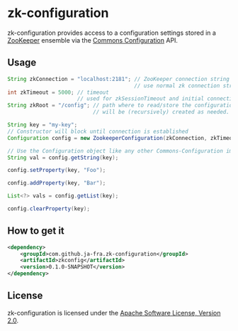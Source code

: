 # zk-configuration

zk-configuration provides access to a configuration settings stored in a [ZooKeeper][1] ensemble via the [Commons Configuration][2] API.

## Usage

```java
String zkConnection = "localhost:2181"; // ZooKeeper connection string
                                        // use normal zk connection string here
int zkTimeout = 5000; // timeout
                      // used for zkSessionTimeout and initial connectionTimeout
String zkRoot = "/config"; // path where to read/store the configuration
                           // will be (recursively) created as needed.

String key = "my-key";
// Constructor will block until connection is established
Configuration config = new ZookeeperConfiguration(zkConnection, zkTimeout, zkRoot);

// Use the Configuration object like any other Commons-Configuration implementation.
String val = config.getString(key);

config.setProperty(key, "Foo");

config.addProperty(key, "Bar");

List<?> vals = config.getList(key);

config.clearProperty(key);

```

## How to get it
```xml
<dependency>
    <groupId>com.github.ja-fra.zk-configuration</groupId>
    <artifactId>zkconfig</artifactId>
    <version>0.1.0-SNAPSHOT</version>
</dependency>
```

## License

zk-configuration is licensed under the [Apache Software License, Version 2.0][AL2].

[1]: http://zookeeper.apache.org/
[2]: http://commons.apache.org/proper/commons-configuration/
[AL2]: http://www.apache.org/licenses/LICENSE-2.0.txt

